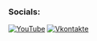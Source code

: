 ### Socials:
[![YouTube](https://img.shields.io/badge/-YouTube-090909?style=for-the-badge&logo=YouTube&logoColor=FF0000)](https://www.youtube.com/c/RoliNikofficial)
[![Vkontakte](https://img.shields.io/badge/-Vkontakte-090909?style=for-the-badge&logo=Vk&logoColor=4F7DB3)](https://vk.com/aeymus)
